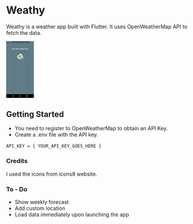 # Weathy
Weathy is a weather app built with Flutter.
It uses OpenWeatherMap API to fetch the data.

<img src="preview.gif" alt="App Preview Gif" style="zoom:15%;" />

## Getting Started
- You need to register to OpenWeatherMap to obtain an API Key.
- Create a .env file with the API key.
```
API_KEY = { YOUR_API_KEY_GOES_HERE }
```

### Credits
I used the icons from icons8 website.

### To - Do

- Show weekly forecast
- Add custom location
- Load data immediately upon launching the app